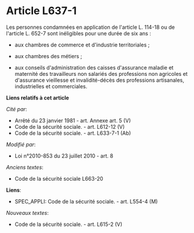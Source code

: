 # Article L637-1

Les personnes condamnées en application de l'article L. 114-18 ou de l'article L. 652-7 sont inéligibles pour une durée de
six ans :

- aux      chambres de commerce et d'industrie territoriales ;

- aux chambres des métiers ;

- aux conseils d'administration des caisses d'assurance maladie et maternité des travailleurs non salariés des professions
non agricoles et d'assurance vieillesse et invalidité-décès des professions artisanales, industrielles et commerciales.

**Liens relatifs à cet article**

_Cité par_:

  - Arrêté du 23 janvier 1981 - art. Annexe art. 5 (V)
  - Code de la sécurité sociale. - art. L612-12 (V)
  - Code de la sécurité sociale. - art. L633-7-1 (Ab)

_Modifié par_:

  - Loi n°2010-853 du 23 juillet 2010 - art. 8

_Anciens textes_:

  - Code de la sécurité sociale L663-20

**Liens**:

  - SPEC_APPLI: Code de la sécurité sociale. - art. L554-4 (M)

_Nouveaux textes_:

  - Code de la sécurité sociale. - art. L615-2 (V)
